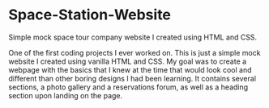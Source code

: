 # Space-Station-Website
Simple mock space tour company website I created using HTML and CSS.

One of the first coding projects I ever worked on. This is just a simple mock website I created using vanilla HTML and CSS. My goal was to create a webpage with the basics that I knew at the time that would look cool and different than other boring designs I had been learning. It contains several sections, a photo gallery and a reservations forum, as well as a heading section upon landing on the page.
